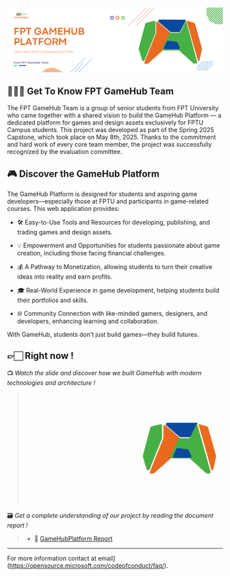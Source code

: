 ![Open Source at Microsoft](https://github.com/FU-Capstone/.github/blob/main/images/banner.png) 

## 🧑🏻‍🦰 Get To Know FPT GameHub Team
The FPT GameHub Team is a group of senior students from FPT University who came together with a shared vision to build the GameHub Platform — a dedicated platform for games and design assets exclusively for FPTU Campus students. This project was developed as part of the Spring 2025 Capstone, which took place on May 8th, 2025. Thanks to the commitment and hard work of every core team member, the project was successfully recognized by the evaluation committee.

## 🎮 Discover the GameHub Platform
The GameHub Platform is designed for students and aspiring game developers—especially those at FPTU and participants in game-related courses. This web application provides:

   - 🛠️ Easy-to-Use Tools and Resources for developing, publishing, and trading games and design assets.

   - 💡 Empowerment and Opportunities for students passionate about game creation, including those facing financial challenges.

   - 💰 A Pathway to Monetization, allowing students to turn their creative ideas into reality and earn profits.

   - 🎓 Real-World Experience in game development, helping students build their portfolios and skills.

   - 🌐 Community Connection with like-minded gamers, designers, and developers, enhancing learning and collaboration.

With GameHub, students don’t just build games—they build futures.

## 👉🏻 Right now !
📺 _Watch the slide and discover how we built GameHub with modern technologies and architecture !_
> [![GameHub Presentation](https://github.com/FU-Capstone/.github/blob/main/images/slideview01.gif)](https://www.canva.com/design/DAGkQYmtbqU/70zKw0B5BfacWQl0vBbvHA/view)

🗃️ _Get a complete understanding of our project by reading the document report !_
> - 📃 [GameHubPlatform Report](https://github.com/FU-Capstone/.github/blob/main/docs/GameHubPlatform_Report.pdf)


----

For more information contact at email](https://opensource.microsoft.com/codeofconduct/faq/).
